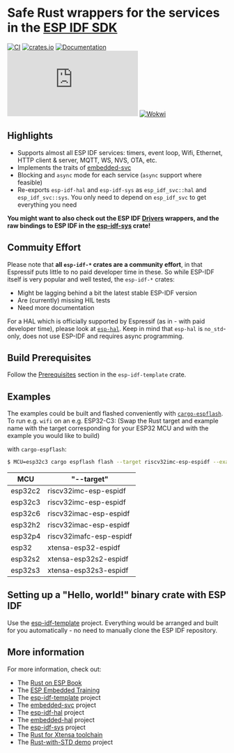 # Safe Rust wrappers for the services in the [ESP IDF SDK](https://docs.espressif.com/projects/esp-idf/en/latest/esp32/)

[![CI](https://github.com/esp-rs/esp-idf-svc/actions/workflows/ci.yml/badge.svg)](https://github.com/esp-rs/esp-idf-svc/actions/workflows/ci.yml)
[![crates.io](https://img.shields.io/crates/v/esp-idf-svc.svg)](https://crates.io/crates/esp-idf-svc)
[![Documentation](https://img.shields.io/badge/docs-esp--rs-brightgreen)](https://esp-rs.github.io/esp-idf-svc/esp_idf_svc/index.html)
[![Matrix](https://img.shields.io/matrix/esp-rs:matrix.org?label=join%20matrix&color=BEC5C9&logo=matrix)](https://matrix.to/#/#esp-rs:matrix.org)
[![Wokwi](https://img.shields.io/endpoint?url=https%3A%2F%2Fwokwi.com%2Fbadge%2Fclick-to-simulate.json)](https://wokwi.com/projects/332188235906155092)

## Highlights

* Supports almost all ESP IDF services: timers, event loop, Wifi, Ethernet, HTTP client & server, MQTT, WS, NVS, OTA, etc.
* Implements the traits of [embedded-svc](https://github.com/esp-rs/embedded-svc)
* Blocking and `async` mode for each service (`async` support where feasible)
* Re-exports `esp-idf-hal` and `esp-idf-sys` as `esp_idf_svc::hal` and `esp_idf_svc::sys`. You only need to depend on `esp_idf_svc` to get everything you need

**You might want to also check out the ESP IDF [Drivers](https://github.com/esp-rs/esp-idf-hal) wrappers, and the raw bindings to ESP IDF in the [esp-idf-sys](https://github.com/esp-rs/esp-idf-sys) crate!**

## Commuity Effort

Please note that **all `esp-idf-*` crates are a community effort**, in that Espressif puts little to no paid developer time in these.
So while ESP-IDF itself is very popular and well tested, the `esp-idf-*` crates:
- Might be lagging behind a bit the latest stable ESP-IDF version
- Are (currently) missing HIL tests
- Need more documentation

For a HAL which is officially supported by Espressif (as in - with paid developer time), please look at [`esp-hal`](https://github.com/esp-rs/esp-hal). Keep in mind that `esp-hal` is `no_std`-only, does not use ESP-IDF and requires async programming.

## Build Prerequisites

Follow the [Prerequisites](https://github.com/esp-rs/esp-idf-template#prerequisites) section in the `esp-idf-template` crate.

## Examples

The examples could be built and flashed conveniently with [`cargo-espflash`](https://github.com/esp-rs/espflash/). To run e.g. `wifi` on an e.g. ESP32-C3:
(Swap the Rust target and example name with the target corresponding for your ESP32 MCU and with the example you would like to build)

with `cargo-espflash`:
```sh
$ MCU=esp32c3 cargo espflash flash --target riscv32imc-esp-espidf --example wifi --monitor
```

| MCU | "--target" |
| --- | ------ |
| esp32c2 | riscv32imc-esp-espidf |
| esp32c3| riscv32imc-esp-espidf |
| esp32c6| riscv32imac-esp-espidf |
| esp32h2 | riscv32imac-esp-espidf |
| esp32p4 | riscv32imafc-esp-espidf |
| esp32 | xtensa-esp32-espidf |
| esp32s2 | xtensa-esp32s2-espidf |
| esp32s3 | xtensa-esp32s3-espidf |


## Setting up a "Hello, world!" binary crate with ESP IDF

Use the [esp-idf-template](https://github.com/esp-rs/esp-idf-template) project. Everything would be arranged and built for you automatically - no need to manually clone the ESP IDF repository.

## More information

For more information, check out:
* The [Rust on ESP Book](https://esp-rs.github.io/book/)
* The [ESP Embedded Training](https://github.com/esp-rs/espressif-trainings)
* The [esp-idf-template](https://github.com/esp-rs/esp-idf-template) project
* The [embedded-svc](https://github.com/esp-rs/embedded-svc) project
* The [esp-idf-hal](https://github.com/esp-rs/esp-idf-hal) project
* The [embedded-hal](https://github.com/rust-embedded/embedded-hal) project
* The [esp-idf-sys](https://github.com/esp-rs/esp-idf-sys) project
* The [Rust for Xtensa toolchain](https://github.com/esp-rs/rust-build)
* The [Rust-with-STD demo](https://github.com/ivmarkov/rust-esp32-std-demo) project
